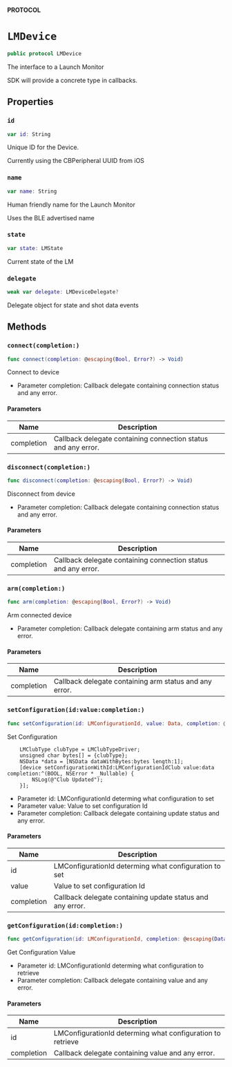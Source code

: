 **PROTOCOL**

# `LMDevice`

```swift
public protocol LMDevice
```

The interface to a Launch Monitor

SDK will provide a concrete type in callbacks.

## Properties
### `id`

```swift
var id: String
```

Unique ID for the Device.

Currently using the CBPeripheral UUID from iOS

### `name`

```swift
var name: String
```

Human friendly name for the Launch Monitor

Uses the BLE advertised name

### `state`

```swift
var state: LMState
```

Current state of the LM

### `delegate`

```swift
weak var delegate: LMDeviceDelegate?
```

Delegate object for state and shot data events

## Methods
### `connect(completion:)`

```swift
func connect(completion: @escaping(Bool, Error?) -> Void)
```

Connect to device

- Parameter completion: Callback delegate containing connection status and any error.

#### Parameters

| Name | Description |
| ---- | ----------- |
| completion | Callback delegate containing connection status and any error. |

### `disconnect(completion:)`

```swift
func disconnect(completion: @escaping(Bool, Error?) -> Void)
```

Disconnect from device

- Parameter completion: Callback delegate containing connection status and any error.

#### Parameters

| Name | Description |
| ---- | ----------- |
| completion | Callback delegate containing connection status and any error. |

### `arm(completion:)`

```swift
func arm(completion: @escaping(Bool, Error?) -> Void)
```

Arm connected device

- Parameter completion: Callback delegate containing arm status and any error.

#### Parameters

| Name | Description |
| ---- | ----------- |
| completion | Callback delegate containing arm status and any error. |

### `setConfiguration(id:value:completion:)`

```swift
func setConfiguration(id: LMConfigurationId, value: Data, completion: @escaping(Bool, Error?) -> Void)
```

Set Configuration

```objc
    LMClubType clubType = LMClubTypeDriver;
    unsigned char bytes[] = {clubType};
    NSData *data = [NSData dataWithBytes:bytes length:1];
    [device setConfigurationWithId:LMConfigurationIdClub value:data completion:^(BOOL, NSError * _Nullable) {
        NSLog(@"Club Updated");
    }];
```

- Parameter id: LMConfigurationId determing what configuration to set
- Parameter value: Value to set configuration Id
- Parameter completion: Callback delegate containing update status and any error.

#### Parameters

| Name | Description |
| ---- | ----------- |
| id | LMConfigurationId determing what configuration to set |
| value | Value to set configuration Id |
| completion | Callback delegate containing update status and any error. |

### `getConfiguration(id:completion:)`

```swift
func getConfiguration(id: LMConfigurationId, completion: @escaping(Data, Error?) -> Void)
```

Get Configuration Value

- Parameter id: LMConfigurationId determing what configuration to retrieve
- Parameter completion: Callback delegate containing value and any error.

#### Parameters

| Name | Description |
| ---- | ----------- |
| id | LMConfigurationId determing what configuration to retrieve |
| completion | Callback delegate containing value and any error. |